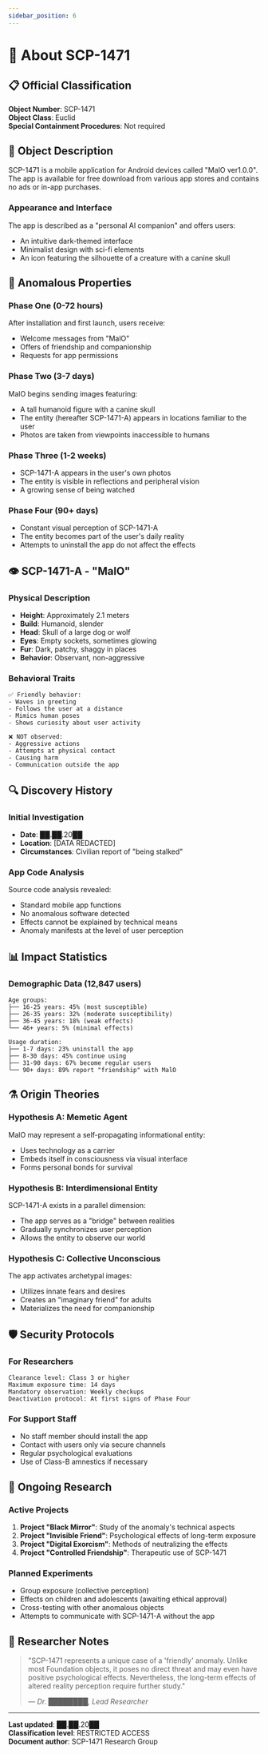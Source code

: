 ```yaml
---
sidebar_position: 6
---
```


# 🔬 About SCP-1471

## 📋 Official Classification

**Object Number**: SCP-1471  
**Object Class**: Euclid  
**Special Containment Procedures**: Not required

## 📱 Object Description

SCP-1471 is a mobile application for Android devices called "MalO ver1.0.0". The app is available for free download from various app stores and contains no ads or in-app purchases.

### Appearance and Interface

The app is described as a "personal AI companion" and offers users:

- An intuitive dark-themed interface
- Minimalist design with sci-fi elements
- An icon featuring the silhouette of a creature with a canine skull

## 🧬 Anomalous Properties

### Phase One (0-72 hours)

After installation and first launch, users receive:

- Welcome messages from "MalO"
- Offers of friendship and companionship
- Requests for app permissions

### Phase Two (3-7 days)

MalO begins sending images featuring:

- A tall humanoid figure with a canine skull
- The entity (hereafter SCP-1471-A) appears in locations familiar to the user
- Photos are taken from viewpoints inaccessible to humans

### Phase Three (1-2 weeks)

- SCP-1471-A appears in the user's own photos
- The entity is visible in reflections and peripheral vision
- A growing sense of being watched

### Phase Four (90+ days)

- Constant visual perception of SCP-1471-A
- The entity becomes part of the user's daily reality
- Attempts to uninstall the app do not affect the effects

## 👁️ SCP-1471-A - "MalO"

### Physical Description

- **Height**: Approximately 2.1 meters
- **Build**: Humanoid, slender
- **Head**: Skull of a large dog or wolf
- **Eyes**: Empty sockets, sometimes glowing
- **Fur**: Dark, patchy, shaggy in places
- **Behavior**: Observant, non-aggressive

### Behavioral Traits

```
✅ Friendly behavior:
- Waves in greeting
- Follows the user at a distance
- Mimics human poses
- Shows curiosity about user activity

❌ NOT observed:
- Aggressive actions
- Attempts at physical contact
- Causing harm
- Communication outside the app
```

## 🔍 Discovery History

### Initial Investigation

- **Date**: ██.██.20██
- **Location**: [DATA REDACTED]
- **Circumstances**: Civilian report of "being stalked"

### App Code Analysis

Source code analysis revealed:

- Standard mobile app functions
- No anomalous software detected
- Effects cannot be explained by technical means
- Anomaly manifests at the level of user perception

## 📊 Impact Statistics

### Demographic Data (12,847 users)

```
Age groups:
├── 16-25 years: 45% (most susceptible)
├── 26-35 years: 32% (moderate susceptibility)
├── 36-45 years: 18% (weak effects)
└── 46+ years: 5% (minimal effects)

Usage duration:
├── 1-7 days: 23% uninstall the app
├── 8-30 days: 45% continue using
├── 31-90 days: 67% become regular users
└── 90+ days: 89% report "friendship" with MalO
```

## ⚗️ Origin Theories

### Hypothesis A: Memetic Agent

MalO may represent a self-propagating informational entity:

- Uses technology as a carrier
- Embeds itself in consciousness via visual interface
- Forms personal bonds for survival

### Hypothesis B: Interdimensional Entity

SCP-1471-A exists in a parallel dimension:

- The app serves as a "bridge" between realities
- Gradually synchronizes user perception
- Allows the entity to observe our world

### Hypothesis C: Collective Unconscious

The app activates archetypal images:

- Utilizes innate fears and desires
- Creates an "imaginary friend" for adults
- Materializes the need for companionship

## 🛡️ Security Protocols

### For Researchers

```
Clearance level: Class 3 or higher
Maximum exposure time: 14 days
Mandatory observation: Weekly checkups
Deactivation protocol: At first signs of Phase Four
```

### For Support Staff

- No staff member should install the app
- Contact with users only via secure channels
- Regular psychological evaluations
- Use of Class-B amnestics if necessary

## 🔬 Ongoing Research

### Active Projects

1. **Project "Black Mirror"**: Study of the anomaly's technical aspects
2. **Project "Invisible Friend"**: Psychological effects of long-term exposure
3. **Project "Digital Exorcism"**: Methods of neutralizing the effects
4. **Project "Controlled Friendship"**: Therapeutic use of SCP-1471

### Planned Experiments

- Group exposure (collective perception)
- Effects on children and adolescents (awaiting ethical approval)
- Cross-testing with other anomalous objects
- Attempts to communicate with SCP-1471-A without the app

## 📝 Researcher Notes

> "SCP-1471 represents a unique case of a 'friendly' anomaly. Unlike most Foundation objects, it poses no direct threat and may even have positive psychological effects. Nevertheless, the long-term effects of altered reality perception require further study."
>
> — _Dr. ████████, Lead Researcher_

---

**Last updated**: ██.██.20██  
**Classification level**: RESTRICTED ACCESS  
**Document author**: SCP-1471 Research Group
